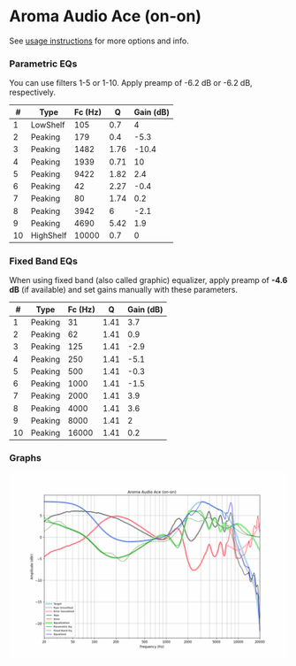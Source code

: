 # Aroma Audio Ace (on-on)
See [usage instructions](https://github.com/jaakkopasanen/AutoEq#usage) for more options and info.

### Parametric EQs
You can use filters 1-5 or 1-10. Apply preamp of -6.2 dB or -6.2 dB, respectively.

|   # | Type      |   Fc (Hz) |    Q |   Gain (dB) |
|-----|-----------|-----------|------|-------------|
|   1 | LowShelf  |       105 | 0.7  |         4   |
|   2 | Peaking   |       179 | 0.4  |        -5.3 |
|   3 | Peaking   |      1482 | 1.76 |       -10.4 |
|   4 | Peaking   |      1939 | 0.71 |        10   |
|   5 | Peaking   |      9422 | 1.82 |         2.4 |
|   6 | Peaking   |        42 | 2.27 |        -0.4 |
|   7 | Peaking   |        80 | 1.74 |         0.2 |
|   8 | Peaking   |      3942 | 6    |        -2.1 |
|   9 | Peaking   |      4690 | 5.42 |         1.9 |
|  10 | HighShelf |     10000 | 0.7  |         0   |

### Fixed Band EQs
When using fixed band (also called graphic) equalizer, apply preamp of **-4.6 dB** (if available) and set gains manually with these parameters.

|   # | Type    |   Fc (Hz) |    Q |   Gain (dB) |
|-----|---------|-----------|------|-------------|
|   1 | Peaking |        31 | 1.41 |         3.7 |
|   2 | Peaking |        62 | 1.41 |         0.9 |
|   3 | Peaking |       125 | 1.41 |        -2.9 |
|   4 | Peaking |       250 | 1.41 |        -5.1 |
|   5 | Peaking |       500 | 1.41 |        -0.3 |
|   6 | Peaking |      1000 | 1.41 |        -1.5 |
|   7 | Peaking |      2000 | 1.41 |         3.9 |
|   8 | Peaking |      4000 | 1.41 |         3.6 |
|   9 | Peaking |      8000 | 1.41 |         2   |
|  10 | Peaking |     16000 | 1.41 |         0.2 |

### Graphs
![](./Aroma%20Audio%20Ace%20(on-on).png)
